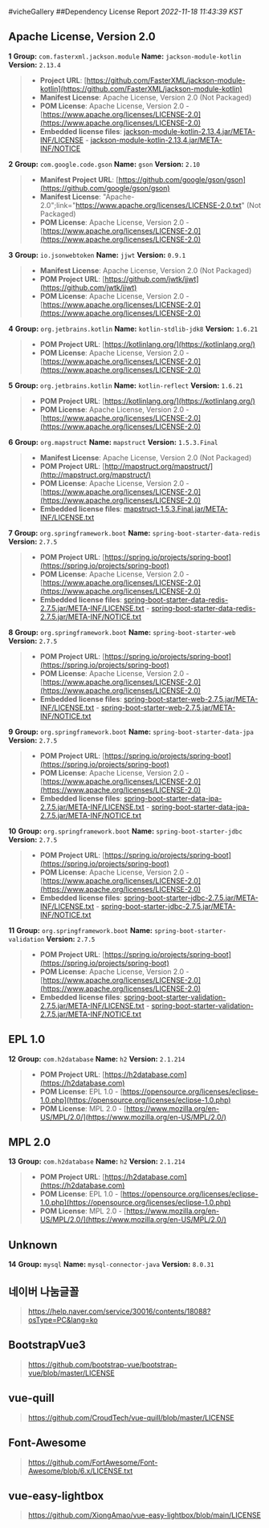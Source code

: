 
#vicheGallery
##Dependency License Report
_2022-11-18 11:43:39 KST_
## Apache License, Version 2.0

**1** **Group:** `com.fasterxml.jackson.module` **Name:** `jackson-module-kotlin` **Version:** `2.13.4` 
> - **Project URL**: [https://github.com/FasterXML/jackson-module-kotlin](https://github.com/FasterXML/jackson-module-kotlin)
> - **Manifest License**: Apache License, Version 2.0 (Not Packaged)
> - **POM License**: Apache License, Version 2.0 - [https://www.apache.org/licenses/LICENSE-2.0](https://www.apache.org/licenses/LICENSE-2.0)
> - **Embedded license files**: [jackson-module-kotlin-2.13.4.jar/META-INF/LICENSE](jackson-module-kotlin-2.13.4.jar/META-INF/LICENSE) 
    - [jackson-module-kotlin-2.13.4.jar/META-INF/NOTICE](jackson-module-kotlin-2.13.4.jar/META-INF/NOTICE)

**2** **Group:** `com.google.code.gson` **Name:** `gson` **Version:** `2.10` 
> - **Manifest Project URL**: [https://github.com/google/gson/gson](https://github.com/google/gson/gson)
> - **Manifest License**: "Apache-2.0";link="https://www.apache.org/licenses/LICENSE-2.0.txt" (Not Packaged)
> - **POM License**: Apache License, Version 2.0 - [https://www.apache.org/licenses/LICENSE-2.0](https://www.apache.org/licenses/LICENSE-2.0)

**3** **Group:** `io.jsonwebtoken` **Name:** `jjwt` **Version:** `0.9.1` 
> - **Manifest License**: Apache License, Version 2.0 (Not Packaged)
> - **POM Project URL**: [https://github.com/jwtk/jjwt](https://github.com/jwtk/jjwt)
> - **POM License**: Apache License, Version 2.0 - [https://www.apache.org/licenses/LICENSE-2.0](https://www.apache.org/licenses/LICENSE-2.0)

**4** **Group:** `org.jetbrains.kotlin` **Name:** `kotlin-stdlib-jdk8` **Version:** `1.6.21` 
> - **POM Project URL**: [https://kotlinlang.org/](https://kotlinlang.org/)
> - **POM License**: Apache License, Version 2.0 - [https://www.apache.org/licenses/LICENSE-2.0](https://www.apache.org/licenses/LICENSE-2.0)

**5** **Group:** `org.jetbrains.kotlin` **Name:** `kotlin-reflect` **Version:** `1.6.21` 
> - **POM Project URL**: [https://kotlinlang.org/](https://kotlinlang.org/)
> - **POM License**: Apache License, Version 2.0 - [https://www.apache.org/licenses/LICENSE-2.0](https://www.apache.org/licenses/LICENSE-2.0)

**6** **Group:** `org.mapstruct` **Name:** `mapstruct` **Version:** `1.5.3.Final` 
> - **Manifest License**: Apache License, Version 2.0 (Not Packaged)
> - **POM Project URL**: [http://mapstruct.org/mapstruct/](http://mapstruct.org/mapstruct/)
> - **POM License**: Apache License, Version 2.0 - [https://www.apache.org/licenses/LICENSE-2.0](https://www.apache.org/licenses/LICENSE-2.0)
> - **Embedded license files**: [mapstruct-1.5.3.Final.jar/META-INF/LICENSE.txt](mapstruct-1.5.3.Final.jar/META-INF/LICENSE.txt)

**7** **Group:** `org.springframework.boot` **Name:** `spring-boot-starter-data-redis` **Version:** `2.7.5` 
> - **POM Project URL**: [https://spring.io/projects/spring-boot](https://spring.io/projects/spring-boot)
> - **POM License**: Apache License, Version 2.0 - [https://www.apache.org/licenses/LICENSE-2.0](https://www.apache.org/licenses/LICENSE-2.0)
> - **Embedded license files**: [spring-boot-starter-data-redis-2.7.5.jar/META-INF/LICENSE.txt](spring-boot-starter-data-redis-2.7.5.jar/META-INF/LICENSE.txt) 
    - [spring-boot-starter-data-redis-2.7.5.jar/META-INF/NOTICE.txt](spring-boot-starter-data-redis-2.7.5.jar/META-INF/NOTICE.txt)

**8** **Group:** `org.springframework.boot` **Name:** `spring-boot-starter-web` **Version:** `2.7.5` 
> - **POM Project URL**: [https://spring.io/projects/spring-boot](https://spring.io/projects/spring-boot)
> - **POM License**: Apache License, Version 2.0 - [https://www.apache.org/licenses/LICENSE-2.0](https://www.apache.org/licenses/LICENSE-2.0)
> - **Embedded license files**: [spring-boot-starter-web-2.7.5.jar/META-INF/LICENSE.txt](spring-boot-starter-web-2.7.5.jar/META-INF/LICENSE.txt) 
    - [spring-boot-starter-web-2.7.5.jar/META-INF/NOTICE.txt](spring-boot-starter-web-2.7.5.jar/META-INF/NOTICE.txt)

**9** **Group:** `org.springframework.boot` **Name:** `spring-boot-starter-data-jpa` **Version:** `2.7.5` 
> - **POM Project URL**: [https://spring.io/projects/spring-boot](https://spring.io/projects/spring-boot)
> - **POM License**: Apache License, Version 2.0 - [https://www.apache.org/licenses/LICENSE-2.0](https://www.apache.org/licenses/LICENSE-2.0)
> - **Embedded license files**: [spring-boot-starter-data-jpa-2.7.5.jar/META-INF/LICENSE.txt](spring-boot-starter-data-jpa-2.7.5.jar/META-INF/LICENSE.txt) 
    - [spring-boot-starter-data-jpa-2.7.5.jar/META-INF/NOTICE.txt](spring-boot-starter-data-jpa-2.7.5.jar/META-INF/NOTICE.txt)

**10** **Group:** `org.springframework.boot` **Name:** `spring-boot-starter-jdbc` **Version:** `2.7.5` 
> - **POM Project URL**: [https://spring.io/projects/spring-boot](https://spring.io/projects/spring-boot)
> - **POM License**: Apache License, Version 2.0 - [https://www.apache.org/licenses/LICENSE-2.0](https://www.apache.org/licenses/LICENSE-2.0)
> - **Embedded license files**: [spring-boot-starter-jdbc-2.7.5.jar/META-INF/LICENSE.txt](spring-boot-starter-jdbc-2.7.5.jar/META-INF/LICENSE.txt) 
    - [spring-boot-starter-jdbc-2.7.5.jar/META-INF/NOTICE.txt](spring-boot-starter-jdbc-2.7.5.jar/META-INF/NOTICE.txt)

**11** **Group:** `org.springframework.boot` **Name:** `spring-boot-starter-validation` **Version:** `2.7.5` 
> - **POM Project URL**: [https://spring.io/projects/spring-boot](https://spring.io/projects/spring-boot)
> - **POM License**: Apache License, Version 2.0 - [https://www.apache.org/licenses/LICENSE-2.0](https://www.apache.org/licenses/LICENSE-2.0)
> - **Embedded license files**: [spring-boot-starter-validation-2.7.5.jar/META-INF/LICENSE.txt](spring-boot-starter-validation-2.7.5.jar/META-INF/LICENSE.txt) 
    - [spring-boot-starter-validation-2.7.5.jar/META-INF/NOTICE.txt](spring-boot-starter-validation-2.7.5.jar/META-INF/NOTICE.txt)

## EPL 1.0

**12** **Group:** `com.h2database` **Name:** `h2` **Version:** `2.1.214` 
> - **POM Project URL**: [https://h2database.com](https://h2database.com)
> - **POM License**: EPL 1.0 - [https://opensource.org/licenses/eclipse-1.0.php](https://opensource.org/licenses/eclipse-1.0.php)
> - **POM License**: MPL 2.0 - [https://www.mozilla.org/en-US/MPL/2.0/](https://www.mozilla.org/en-US/MPL/2.0/)

## MPL 2.0

**13** **Group:** `com.h2database` **Name:** `h2` **Version:** `2.1.214` 
> - **POM Project URL**: [https://h2database.com](https://h2database.com)
> - **POM License**: EPL 1.0 - [https://opensource.org/licenses/eclipse-1.0.php](https://opensource.org/licenses/eclipse-1.0.php)
> - **POM License**: MPL 2.0 - [https://www.mozilla.org/en-US/MPL/2.0/](https://www.mozilla.org/en-US/MPL/2.0/)

## Unknown

**14** **Group:** `mysql` **Name:** `mysql-connector-java` **Version:** `8.0.31` 

## 네이버 나눔글꼴
> https://help.naver.com/service/30016/contents/18088?osType=PC&lang=ko

## BootstrapVue3
> https://github.com/bootstrap-vue/bootstrap-vue/blob/master/LICENSE

## vue-quill
> https://github.com/CroudTech/vue-quill/blob/master/LICENSE

## Font-Awesome
> https://github.com/FortAwesome/Font-Awesome/blob/6.x/LICENSE.txt

## vue-easy-lightbox
> https://github.com/XiongAmao/vue-easy-lightbox/blob/main/LICENSE
